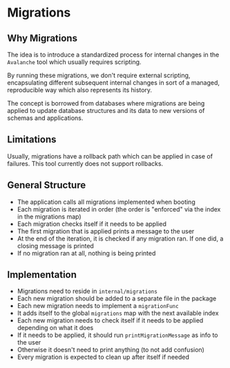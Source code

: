 # Migrations

## Why Migrations

The idea is to introduce a standardized process for internal changes in the
`Avalanche` tool which usually requires scripting.

By running these migrations, we don't require external scripting,
encapsulating different subsequent internal changes in sort of a
managed, reproducible way which also represents its history.

The concept is borrowed from databases where migrations
are being applied to update database structures and its data
to new versions of schemas and applications.

## Limitations

Usually, migrations have a rollback path which can be applied in case of failures.
This tool currently does not support rollbacks.

## General Structure

* The application calls all migrations implemented when booting
* Each migration is iterated in order (the order is "enforced" via the index in the migrations map)
* Each migration checks itself if it needs to be applied
* The first migration that is applied prints a message to the user
* At the end of the iteration, it is checked if any migration ran. If one did, a closing message is printed
* If no migration ran at all, nothing is being printed

## Implementation

* Migrations need to reside in `internal/migrations`
* Each new migration should be added to a separate file in the package
* Each new migration needs to implement a `migrationFunc`
* It adds itself to the global `migrations` map with the next available index
* Each new migration needs to check itself if it needs to be applied depending on what it does
* If it needs to be applied, it should run `printMigrationMessage` as info to the user
* Otherwise it doesn't need to print anything (to not add confusion)
* Every migration is expected to clean up after itself if needed
